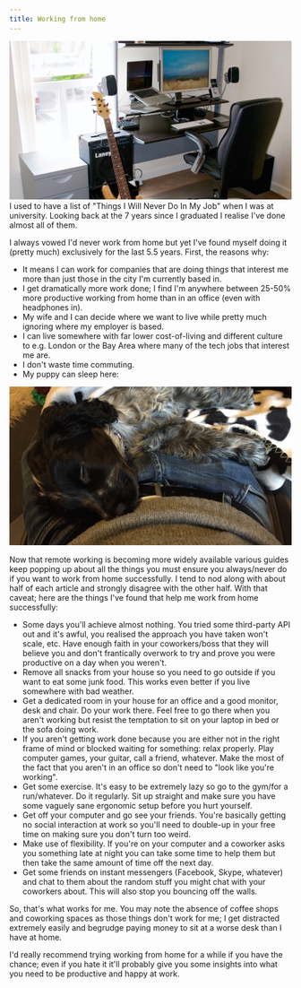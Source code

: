 ```yaml
---
title: Working from home
---
```

![Home office with guitar](/images/a/home_office_guitar.jpg)
I used to have a list of "Things I Will Never Do In My Job" when I was at university. Looking back at the 7 years since I graduated I realise I've done almost all of them.

I always vowed I'd never work from home but yet I've found myself doing it (pretty much) exclusively for the last 5.5 years. First, the reasons why:

- It means I can work for companies that are doing things that interest me more than just those in the city I'm currently based in.
- I get dramatically more work done; I find I'm anywhere between 25-50% more productive working from home than in an office (even with headphones in).
- My wife and I can decide where we want to live while pretty much ignoring where my employer is based.
- I can live somewhere with far lower cost-of-living and different culture to e.g. London or the Bay Area where many of the tech jobs that interest me are.
- I don't waste time commuting.
- My puppy can sleep here:

![Puppy sleeping on my lap](/images/a/puppy_lap.jpg)

Now that remote working is becoming more widely available various guides keep popping up about all the things you must ensure you always/never do if you want to work from home successfully. I tend to nod along with about half of each article and strongly disagree with the other half. With that caveat; here are the things I've found that help me work from home successfully:

- Some days you'll achieve almost nothing. You tried some third-party API out and it's awful, you realised the approach you have taken won't scale, etc. Have enough faith in your coworkers/boss that they will believe you and don't frantically overwork to try and prove you were productive on a day when you weren't.
- Remove all snacks from your house so you need to go outside if you want to eat some junk food. This works even better if you live somewhere with bad weather.
- Get a dedicated room in your house for an office and a good monitor, desk and chair. Do your work there. Feel free to go there when you aren't working but resist the temptation to sit on your laptop in bed or the sofa doing work.
- If you aren't getting work done because you are either not in the right frame of mind or blocked waiting for something: relax properly. Play computer games, your guitar, call a friend, whatever. Make the most of the fact that you aren't in an office so don't need to "look like you're working".
- Get some exercise. It's easy to be extremely lazy so go to the gym/for a run/whatever. Do it regularly. Sit up straight and make sure you have some vaguely sane ergonomic setup before you hurt yourself.
- Get off your computer and go see your friends. You're basically getting no social interaction at work so you'll need to double-up in your free time on making sure you don't turn too weird.
- Make use of flexibility. If you're on your computer and a coworker asks you something late at night you can take some time to help them but then take the same amount of time off the next day.
- Get some friends on instant messengers (Facebook, Skype, whatever) and chat to them about the random stuff you might chat with your coworkers about. This will also stop you bouncing off the walls.

So, that's what works for me. You may note the absence of coffee shops and coworking spaces as those things don't work for me; I get distracted extremely easily and begrudge paying money to sit at a worse desk than I have at home.

I'd really recommend trying working from home for a while if you have the chance; even if you hate it it'll probably give you some insights into what you need to be productive and happy at work.
